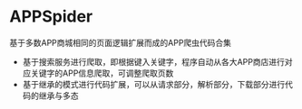 # APPSpider
基于多数APP商城相同的页面逻辑扩展而成的APP爬虫代码合集

- 基于搜索服务进行爬取，即根据键入关键字，程序自动从各大APP商店进行对应关键字的APP信息爬取，可调整爬取页数
- 基于继承的模式进行代码扩展，可以从请求部分，解析部分，下载部分进行代码的继承与多态
